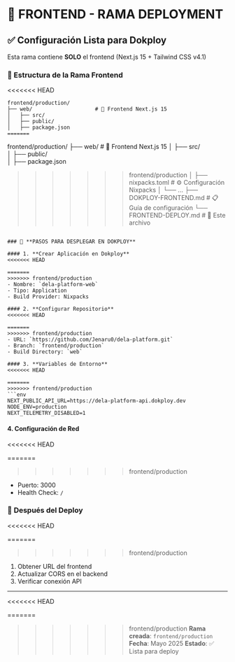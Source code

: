 # 🎨 FRONTEND - RAMA DEPLOYMENT

## ✅ Configuración Lista para Dokploy

Esta rama contiene **SOLO** el frontend (Next.js 15 + Tailwind CSS v4.1)

### 📁 Estructura de la Rama Frontend
<<<<<<< HEAD

```
frontend/production/
├── web/                    # 📱 Frontend Next.js 15
│   ├── src/
│   ├── public/
│   ├── package.json
=======
```
frontend/production/
├── web/                    # 📱 Frontend Next.js 15
│   ├── src/               
│   ├── public/            
│   ├── package.json       
>>>>>>> frontend/production
│   ├── nixpacks.toml      # ⚙️ Configuración Nixpacks
│   └── ...
├── DOKPLOY-FRONTEND.md    # 📋 Guía de configuración
└── FRONTEND-DEPLOY.md     # 📄 Este archivo
```

### 🚀 **PASOS PARA DESPLEGAR EN DOKPLOY**

#### 1. **Crear Aplicación en Dokploy**
<<<<<<< HEAD

=======
>>>>>>> frontend/production
- Nombre: `dela-platform-web`
- Tipo: Application
- Build Provider: Nixpacks

#### 2. **Configurar Repositorio**
<<<<<<< HEAD

=======
>>>>>>> frontend/production
- URL: `https://github.com/Jenaru0/dela-platform.git`
- Branch: `frontend/production`
- Build Directory: `web`

#### 3. **Variables de Entorno**
<<<<<<< HEAD

=======
>>>>>>> frontend/production
```env
NEXT_PUBLIC_API_URL=https://dela-platform-api.dokploy.dev
NODE_ENV=production
NEXT_TELEMETRY_DISABLED=1
```

#### 4. **Configuración de Red**
<<<<<<< HEAD

=======
>>>>>>> frontend/production
- Puerto: 3000
- Health Check: `/`

### 🔄 **Después del Deploy**
<<<<<<< HEAD

=======
>>>>>>> frontend/production
1. Obtener URL del frontend
2. Actualizar CORS en el backend
3. Verificar conexión API

---
<<<<<<< HEAD

=======
>>>>>>> frontend/production
**Rama creada**: `frontend/production`
**Fecha**: Mayo 2025
**Estado**: ✅ Lista para deploy
